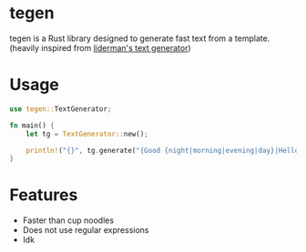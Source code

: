 # tegen
tegen is a Rust library designed to generate fast text from a template. (heavily inspired from [liderman's text generator](https://github.com/liderman/text-generator))

# Usage
```rs
use tegen::TextGenerator;

fn main() {
    let tg = TextGenerator::new();

    println!("{}", tg.generate("{Good {night|morning|evening|day}|Hello|Greetings|Howdy|What's up}, {friend|mate}! {How are you|How's it going}?".to_string()));
}
```

# Features
<ul>
  <li>Faster than cup noodles</li>
  <li>Does not use regular expressions</li>
  <li>Idk</li>
</ul>
